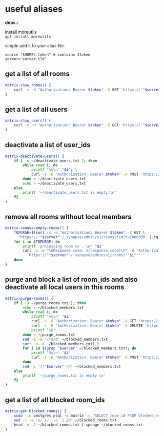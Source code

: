 # useful aliases

**deps.:**

install moreutils  
`apt install moreutils`

simple add it to your alias file.

```
source "$HOME/.token" # contains $token
server='server.tld'
```

## get a list of all rooms

```bash
matrix-show_rooms() {
	curl -s -H "Authorization: Bearer $token" -X GET 'https://'"$server"'/_synapse/admin/v1/rooms?order_by=state_events&limit=1000000' | jq -Mr . > ~/rooms.txt && $EDITOR ~/rooms.txt
}
```

## get a list of all users

```bash
matrix-show_users() {
	curl -s -H "Authorization: Bearer $token" -X GET 'https://'"$server"'/_synapse/admin/v2/users?from=0&limit=100000&guests=false' | jq -Mr . > ~/users.txt && $EDITOR ~/users.txt
}
```

## deactivate a list of user_ids

```bash
matrix-deactivate-users() {
	if [ -s ~/deactivate_users.txt ]; then
		while read i; do
			printf '%s\n' "$i"; \
			curl -s -H "Authorization: Bearer $token" -X POST 'https://'"$server"'/_synapse/admin/v1/deactivate/'"$i" -d '{"erase": true}'; printf '\n'
		done < ~/deactivate_users.txt
		echo > ~/deactivate_users.txt
	else
		printf '~/deactivate_users.txt is empty.\n'
	fi
}
```

## remove all rooms without local members

```bash
matrix-remove-empty-rooms() {
	TOPURGE=$(curl -s -H "Authorization: Bearer $token" -X GET \
	  'https://'"$server"'/_synapse/admin/v1/rooms?limit=1000000' | jq -Mr '.rooms[] | select(.joined_local_members == 0) | .room_id')
	for i in $TOPURGE; do
		printf 'processing room %s ..\n' "$i"
		curl -s -w "\nResponse code: %{response_code}\n" -H "Authorization: Bearer $token" -H "Content-Type: application/json" -X DELETE -d '{}' \
		  'https://'"$server"'/_synapse/admin/v1/rooms/'"$i"''
	done
}
```

## purge and block a list of room_ids and also deactivate all local users in this rooms

```bash
matrix-purge-rooms() {
	if [ -s ~/purge_rooms.txt ]; then
		echo > ~/blocked_members.txt
		while read i; do
			printf '%s\n' "$i"
			curl -s -H "Authorization: Bearer $token" -X GET 'https://'"$server"'/_synapse/admin/v1/rooms/'"$i"'/members' | jq -Mr .members[] >> ~/blocked_members.txt >/dev/null 2>&1
			curl -s -H "Authorization: Bearer $token" -X DELETE 'https://'"$server"'/_synapse/admin/v1/rooms/'"$i" -d '{"purge": true, "block": true}'
			printf '\n'
		done < ~/purge_rooms.txt
		sed -i -e '/^$/d' ~/blocked_members.txt
		sort -u -o ~/blocked_members.txt{,}
		for i in $(grep "$server" ~/blocked_members.txt); do
			printf '%s\n' "$i"
			curl -s -H "Authorization: Bearer $token" -X POST 'https://'"$server"'/_synapse/admin/v1/deactivate/'"$i" -d '{"erase": true}'
		done
		sed -i '/'"$server"'/d' ~/blocked_members.txt
	else
		printf '~/purge_rooms.txt is empty.\n'
	fi
}
```

## get a list of all blocked room_ids

```bash
matrix-get-blocked_rooms() {
	sudo -iu postgres psql -d matrix -c "SELECT room_id FROM blocked_rooms" > ~/blocked_rooms.txt
	sed -i -e 's/ //' -e '1,2d' ~/blocked_rooms.txt
	head -n -2 ~/blocked_rooms.txt | sponge ~/blocked_rooms.txt
}
```
